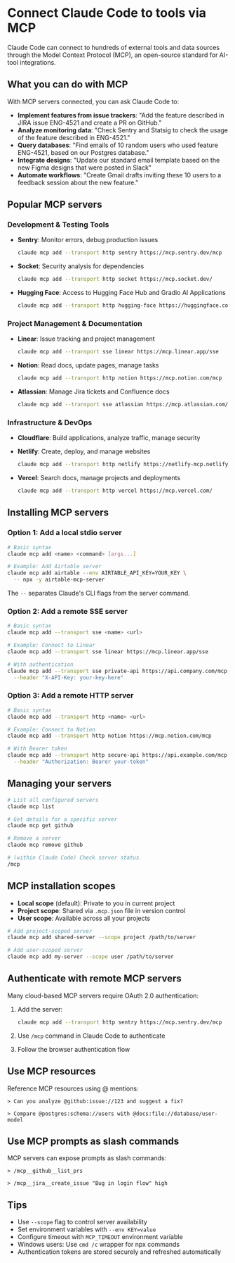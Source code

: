 # Connect Claude Code to tools via MCP

Claude Code can connect to hundreds of external tools and data sources through the Model Context Protocol (MCP), an open-source standard for AI-tool integrations.

## What you can do with MCP

With MCP servers connected, you can ask Claude Code to:

- **Implement features from issue trackers**: "Add the feature described in JIRA issue ENG-4521 and create a PR on GitHub."
- **Analyze monitoring data**: "Check Sentry and Statsig to check the usage of the feature described in ENG-4521."
- **Query databases**: "Find emails of 10 random users who used feature ENG-4521, based on our Postgres database."
- **Integrate designs**: "Update our standard email template based on the new Figma designs that were posted in Slack"
- **Automate workflows**: "Create Gmail drafts inviting these 10 users to a feedback session about the new feature."

## Popular MCP servers

### Development & Testing Tools

- **Sentry**: Monitor errors, debug production issues
  ```bash
  claude mcp add --transport http sentry https://mcp.sentry.dev/mcp
  ```

- **Socket**: Security analysis for dependencies
  ```bash
  claude mcp add --transport http socket https://mcp.socket.dev/
  ```

- **Hugging Face**: Access to Hugging Face Hub and Gradio AI Applications
  ```bash
  claude mcp add --transport http hugging-face https://huggingface.co/mcp
  ```

### Project Management & Documentation

- **Linear**: Issue tracking and project management
  ```bash
  claude mcp add --transport sse linear https://mcp.linear.app/sse
  ```

- **Notion**: Read docs, update pages, manage tasks
  ```bash
  claude mcp add --transport http notion https://mcp.notion.com/mcp
  ```

- **Atlassian**: Manage Jira tickets and Confluence docs
  ```bash
  claude mcp add --transport sse atlassian https://mcp.atlassian.com/v1/sse
  ```

### Infrastructure & DevOps

- **Cloudflare**: Build applications, analyze traffic, manage security
- **Netlify**: Create, deploy, and manage websites
  ```bash
  claude mcp add --transport http netlify https://netlify-mcp.netlify.app/mcp
  ```

- **Vercel**: Search docs, manage projects and deployments
  ```bash
  claude mcp add --transport http vercel https://mcp.vercel.com/
  ```

## Installing MCP servers

### Option 1: Add a local stdio server

```bash
# Basic syntax
claude mcp add <name> <command> [args...]

# Example: Add Airtable server
claude mcp add airtable --env AIRTABLE_API_KEY=YOUR_KEY \
  -- npx -y airtable-mcp-server
```

The `--` separates Claude's CLI flags from the server command.

### Option 2: Add a remote SSE server

```bash
# Basic syntax
claude mcp add --transport sse <name> <url>

# Example: Connect to Linear
claude mcp add --transport sse linear https://mcp.linear.app/sse

# With authentication
claude mcp add --transport sse private-api https://api.company.com/mcp \
  --header "X-API-Key: your-key-here"
```

### Option 3: Add a remote HTTP server

```bash
# Basic syntax
claude mcp add --transport http <name> <url>

# Example: Connect to Notion
claude mcp add --transport http notion https://mcp.notion.com/mcp

# With Bearer token
claude mcp add --transport http secure-api https://api.example.com/mcp \
  --header "Authorization: Bearer your-token"
```

## Managing your servers

```bash
# List all configured servers
claude mcp list

# Get details for a specific server
claude mcp get github

# Remove a server
claude mcp remove github

# (within Claude Code) Check server status
/mcp
```

## MCP installation scopes

- **Local scope** (default): Private to you in current project
- **Project scope**: Shared via `.mcp.json` file in version control
- **User scope**: Available across all your projects

```bash
# Add project-scoped server
claude mcp add shared-server --scope project /path/to/server

# Add user-scoped server
claude mcp add my-server --scope user /path/to/server
```

## Authenticate with remote MCP servers

Many cloud-based MCP servers require OAuth 2.0 authentication:

1. Add the server:
   ```bash
   claude mcp add --transport http sentry https://mcp.sentry.dev/mcp
   ```

2. Use `/mcp` command in Claude Code to authenticate

3. Follow the browser authentication flow

## Use MCP resources

Reference MCP resources using @ mentions:

```
> Can you analyze @github:issue://123 and suggest a fix?
```

```
> Compare @postgres:schema://users with @docs:file://database/user-model
```

## Use MCP prompts as slash commands

MCP servers can expose prompts as slash commands:

```
> /mcp__github__list_prs
```

```
> /mcp__jira__create_issue "Bug in login flow" high
```

## Tips

- Use `--scope` flag to control server availability
- Set environment variables with `--env KEY=value`
- Configure timeout with `MCP_TIMEOUT` environment variable
- Windows users: Use `cmd /c` wrapper for npx commands
- Authentication tokens are stored securely and refreshed automatically